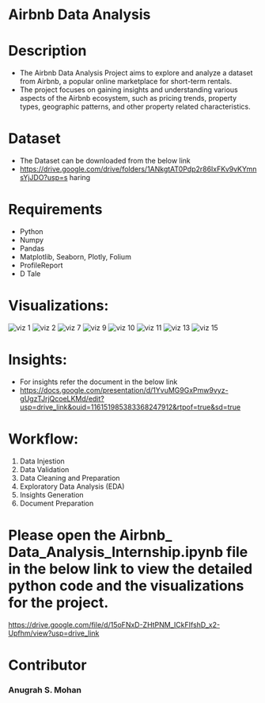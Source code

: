 # Airbnb Data Analysis

# Description
* The Airbnb Data Analysis Project aims to explore and analyze a dataset from Airbnb, a popular online marketplace for short-term rentals.
* The project focuses on gaining insights and understanding various aspects of the Airbnb ecosystem, such as pricing trends, property types, geographic patterns, and other property related characteristics.

# Dataset
* The Dataset can be downloaded from the below link
* https://drive.google.com/drive/folders/1ANkgtAT0Pdp2r86IxFKv9vKYmnsYjJDO?usp=s
haring

# Requirements
* Python
* Numpy
* Pandas
* Matplotlib, Seaborn, Plotly, Folium
* ProfileReport
* D Tale
  
# Visualizations:
![viz 1](https://github.com/Anugrah2402/Airbnb-Data-Analysis/assets/114797140/aafd2426-4ae6-4306-b883-c05b7b5cce11)
![viz 2](https://github.com/Anugrah2402/Airbnb-Data-Analysis/assets/114797140/cc18d2d1-c270-45aa-81c7-3ae367978c41)
![viz 7](https://github.com/Anugrah2402/Airbnb-Data-Analysis/assets/114797140/c160742b-2479-4c56-a3cc-85ed556fb629)
![viz 9](https://github.com/Anugrah2402/Airbnb-Data-Analysis/assets/114797140/fd0530ef-3e16-4bff-aaef-f1c2a9938045)
![viz 10](https://github.com/Anugrah2402/Airbnb-Data-Analysis/assets/114797140/2d638442-49ba-421f-a07d-9997880e6edc)
![viz 11](https://github.com/Anugrah2402/Airbnb-Data-Analysis/assets/114797140/77948a45-643c-4d30-871b-7e41f106e30b)
![viz 13](https://github.com/Anugrah2402/Airbnb-Data-Analysis/assets/114797140/8c8aa4bf-5985-40e0-973e-2d39797b2509)
![viz 15](https://github.com/Anugrah2402/Airbnb-Data-Analysis/assets/114797140/6e4b5905-19b0-42bd-8231-317eaa5ddede)

# Insights:
* For insights refer the document in the below link
* https://docs.google.com/presentation/d/1YvuMG9GxPmw9vyz-gUgzTJrjQcoeLKMd/edit?usp=drive_link&ouid=116151985383368247912&rtpof=true&sd=true

#  Workflow:
1. Data Injestion
2. Data Validation
3. Data Cleaning and Preparation
4. Exploratory Data Analysis (EDA)
5. Insights Generation
6. Document Preparation

# Please open the Airbnb_ Data_Analysis_Internship.ipynb file in the below link to view the detailed python code and the visualizations for the project.
https://drive.google.com/file/d/15oFNxD-ZHtPNM_ICkFIfshD_x2-Upfhm/view?usp=drive_link

# Contributor
### Anugrah S. Mohan
